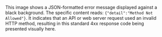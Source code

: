 This image shows a JSON-formatted error message displayed against a black background. The specific content reads: `{"detail":"Method Not Allowed"}`. It indicates that an API or web server request used an invalid HTTP method, resulting in this standard 4xx response code being presented visually here.
